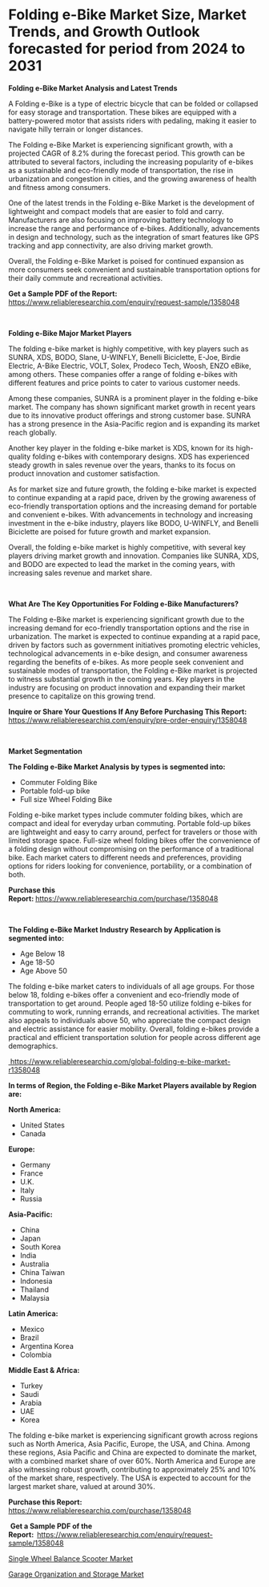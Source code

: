 <p><h1>Folding e-Bike Market Size, Market Trends, and Growth Outlook forecasted for period from 2024 to 2031</h1></p><p><strong>Folding e-Bike Market Analysis and Latest Trends</strong></p>
<p><p>A Folding e-Bike is a type of electric bicycle that can be folded or collapsed for easy storage and transportation. These bikes are equipped with a battery-powered motor that assists riders with pedaling, making it easier to navigate hilly terrain or longer distances.</p><p>The Folding e-Bike Market is experiencing significant growth, with a projected CAGR of 8.2% during the forecast period. This growth can be attributed to several factors, including the increasing popularity of e-bikes as a sustainable and eco-friendly mode of transportation, the rise in urbanization and congestion in cities, and the growing awareness of health and fitness among consumers.</p><p>One of the latest trends in the Folding e-Bike Market is the development of lightweight and compact models that are easier to fold and carry. Manufacturers are also focusing on improving battery technology to increase the range and performance of e-bikes. Additionally, advancements in design and technology, such as the integration of smart features like GPS tracking and app connectivity, are also driving market growth.</p><p>Overall, the Folding e-Bike Market is poised for continued expansion as more consumers seek convenient and sustainable transportation options for their daily commute and recreational activities.</p></p>
<p><strong>Get a Sample PDF of the Report:&nbsp;</strong> <a href="https://www.reliableresearchiq.com/enquiry/request-sample/1358048">https://www.reliableresearchiq.com/enquiry/request-sample/1358048</a></p>
<p>&nbsp;</p>
<p><strong>Folding e-Bike Major Market Players</strong></p>
<p><p>The folding e-bike market is highly competitive, with key players such as SUNRA, XDS, BODO, Slane, U-WINFLY, Benelli Biciclette, E-Joe, Birdie Electric, A-Bike Electric, VOLT, Solex, Prodeco Tech, Woosh, ENZO eBike, among others. These companies offer a range of folding e-bikes with different features and price points to cater to various customer needs.</p><p>Among these companies, SUNRA is a prominent player in the folding e-bike market. The company has shown significant market growth in recent years due to its innovative product offerings and strong customer base. SUNRA has a strong presence in the Asia-Pacific region and is expanding its market reach globally.</p><p>Another key player in the folding e-bike market is XDS, known for its high-quality folding e-bikes with contemporary designs. XDS has experienced steady growth in sales revenue over the years, thanks to its focus on product innovation and customer satisfaction.</p><p>As for market size and future growth, the folding e-bike market is expected to continue expanding at a rapid pace, driven by the growing awareness of eco-friendly transportation options and the increasing demand for portable and convenient e-bikes. With advancements in technology and increasing investment in the e-bike industry, players like BODO, U-WINFLY, and Benelli Biciclette are poised for future growth and market expansion.</p><p>Overall, the folding e-bike market is highly competitive, with several key players driving market growth and innovation. Companies like SUNRA, XDS, and BODO are expected to lead the market in the coming years, with increasing sales revenue and market share.</p></p>
<p>&nbsp;</p>
<p><strong>What Are The Key Opportunities For Folding e-Bike Manufacturers?</strong></p>
<p><p>The Folding e-Bike market is experiencing significant growth due to the increasing demand for eco-friendly transportation options and the rise in urbanization. The market is expected to continue expanding at a rapid pace, driven by factors such as government initiatives promoting electric vehicles, technological advancements in e-bike design, and consumer awareness regarding the benefits of e-bikes. As more people seek convenient and sustainable modes of transportation, the Folding e-Bike market is projected to witness substantial growth in the coming years. Key players in the industry are focusing on product innovation and expanding their market presence to capitalize on this growing trend.</p></p>
<p><strong>Inquire or Share Your Questions If Any Before Purchasing This Report:</strong> <a href="https://www.reliableresearchiq.com/enquiry/pre-order-enquiry/1358048">https://www.reliableresearchiq.com/enquiry/pre-order-enquiry/1358048</a></p>
<p>&nbsp;</p>
<p><strong>Market Segmentation</strong></p>
<p><strong>The Folding e-Bike Market Analysis by types is segmented into:</strong></p>
<p><ul><li>Commuter Folding Bike</li><li>Portable fold-up bike</li><li>Full size Wheel Folding Bike</li></ul></p>
<p><p>Folding e-bike market types include commuter folding bikes, which are compact and ideal for everyday urban commuting. Portable fold-up bikes are lightweight and easy to carry around, perfect for travelers or those with limited storage space. Full-size wheel folding bikes offer the convenience of a folding design without compromising on the performance of a traditional bike. Each market caters to different needs and preferences, providing options for riders looking for convenience, portability, or a combination of both.</p></p>
<p><strong>Purchase this Report:&nbsp;</strong><a href="https://www.reliableresearchiq.com/purchase/1358048">https://www.reliableresearchiq.com/purchase/1358048</a></p>
<p>&nbsp;</p>
<p><strong>The Folding e-Bike Market Industry Research by Application is segmented into:</strong></p>
<p><ul><li>Age Below 18</li><li>Age 18-50</li><li>Age Above 50</li></ul></p>
<p><p>The folding e-bike market caters to individuals of all age groups. For those below 18, folding e-bikes offer a convenient and eco-friendly mode of transportation to get around. People aged 18-50 utilize folding e-bikes for commuting to work, running errands, and recreational activities. The market also appeals to individuals above 50, who appreciate the compact design and electric assistance for easier mobility. Overall, folding e-bikes provide a practical and efficient transportation solution for people across different age demographics.</p></p>
<p><a href="https://www.reliableresearchiq.com/global-folding-e-bike-market-r1358048">&nbsp;https://www.reliableresearchiq.com/global-folding-e-bike-market-r1358048</a></p>
<p><strong>In terms of Region, the Folding e-Bike Market Players available by Region are:</strong></p>
<p>
    <p> <strong> North America: </strong>
        <ul>
            <li>United States</li>
            <li>Canada</li>
        </ul>
        </p> 
    <p> <strong> Europe: </strong>
        <ul>
            <li>Germany</li>
            <li>France</li>
            <li>U.K.</li>
            <li>Italy</li>
            <li>Russia</li>
        </ul>
        </p> 
    <p> <strong> Asia-Pacific: </strong>
        <ul>
            <li>China</li>
            <li>Japan</li>
            <li>South Korea</li>
            <li>India</li>
            <li>Australia</li>
            <li>China Taiwan</li>
            <li>Indonesia</li>
            <li>Thailand</li>
            <li>Malaysia</li>
        </ul>
        </p> 
    <p> <strong> Latin America: </strong>
        <ul>
            <li>Mexico</li>
            <li>Brazil</li>
            <li>Argentina Korea</li>
            <li>Colombia</li>
        </ul>
        </p> 
    <p> <strong> Middle East & Africa: </strong>
        <ul>
            <li>Turkey</li>
            <li>Saudi</li>
            <li>Arabia</li>
            <li>UAE</li>
            <li>Korea</li>
        </ul>
    </p>
    </p>
<p><p>The folding e-bike market is experiencing significant growth across regions such as North America, Asia Pacific, Europe, the USA, and China. Among these regions, Asia Pacific and China are expected to dominate the market, with a combined market share of over 60%. North America and Europe are also witnessing robust growth, contributing to approximately 25% and 10% of the market share, respectively. The USA is expected to account for the largest market share, valued at around 30%.</p></p>
<p><strong>Purchase this Report: </strong><a href="https://www.reliableresearchiq.com/purchase/1358048">https://www.reliableresearchiq.com/purchase/1358048</a></p>
<p>&nbsp;<strong>Get a Sample PDF of the Report:&nbsp;&nbsp;</strong><a href="https://www.reliableresearchiq.com/enquiry/request-sample/1358048">https://www.reliableresearchiq.com/enquiry/request-sample/1358048</a></p>
<p><strong></strong></p>
<p><p><a href="https://view.publitas.com/reportprime-1/deep-dive-into-the-single-wheel-balance-scooter-market-itstrends-market-segmentation-and-competitive-analysis/">Single Wheel Balance Scooter Market</a></p><p><a href="https://medium.com/@joshavis90/global-garage-organization-and-storage-market-opportunities-and-forecast-for-period-from-2024-to-4e01d39db280">Garage Organization and Storage Market</a></p></p>